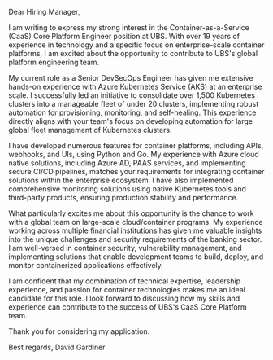 Dear Hiring Manager,

I am writing to express my strong interest in the Container-as-a-Service (CaaS) Core Platform Engineer position at UBS. With over 19 years of experience in technology and a specific focus on enterprise-scale container platforms, I am excited about the opportunity to contribute to UBS's global platform engineering team.

My current role as a Senior DevSecOps Engineer has given me extensive hands-on experience with Azure Kubernetes Service (AKS) at an enterprise scale. I successfully led an initiative to consolidate over 1,500 Kubernetes clusters into a manageable fleet of under 20 clusters, implementing robust automation for provisioning, monitoring, and self-healing. This experience directly aligns with your team's focus on developing automation for large global fleet management of Kubernetes clusters.

I have developed numerous features for container platforms, including APIs, webhooks, and UIs, using Python and Go. My experience with Azure cloud native solutions, including Azure AD, PAAS services, and implementing secure CI/CD pipelines, matches your requirements for integrating container solutions within the enterprise ecosystem. I have also implemented comprehensive monitoring solutions using native Kubernetes tools and third-party products, ensuring production stability and performance.

What particularly excites me about this opportunity is the chance to work with a global team on large-scale cloud/container programs. My experience working across multiple financial institutions has given me valuable insights into the unique challenges and security requirements of the banking sector. I am well-versed in container security, vulnerability management, and implementing solutions that enable development teams to build, deploy, and monitor containerized applications effectively.

I am confident that my combination of technical expertise, leadership experience, and passion for container technologies makes me an ideal candidate for this role. I look forward to discussing how my skills and experience can contribute to the success of UBS's CaaS Core Platform team.

Thank you for considering my application.

Best regards,
David Gardiner 